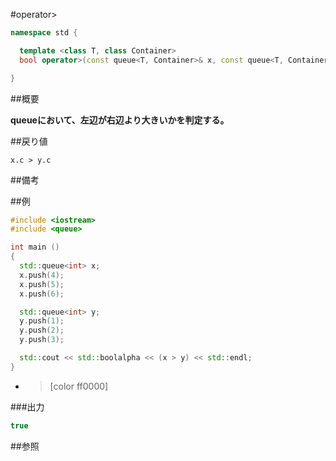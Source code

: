 #operator>
```cpp
namespace std {

  template <class T, class Container>
  bool operator>(const queue<T, Container>& x, const queue<T, Container>& y);

}
```

##概要

<b>queueにおいて、左辺が右辺より大きいかを判定する。</b>



##戻り値

`x.c > y.c`

##備考



##例

```cpp
#include <iostream>
#include <queue>

int main ()
{
  std::queue<int> x;
  x.push(4);
  x.push(5);
  x.push(6);

  std::queue<int> y;
  y.push(1);
  y.push(2);
  y.push(3);

  std::cout << std::boolalpha << (x > y) << std::endl;
}
```
* >[color ff0000]

###出力

```cpp
true
```

##参照


